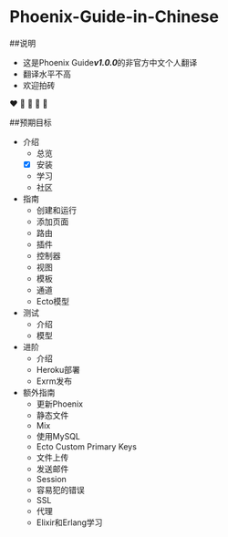 # Phoenix-Guide-in-Chinese

##说明
+ 这是Phoenix Guide<strong><em>v1.0.0</em></strong>的非官方中文个人翻译
+ 翻译水平不高
+ 欢迎拍砖

:heart: :green_heart: :blue_heart: :yellow_heart: :purple_heart:

##预期目标
- 介绍
	- 总览
	- [x] 安装
	- 学习
	- 社区
- 指南
	- 创建和运行
	- 添加页面
	- 路由
	- 插件
	- 控制器
	- 视图
	- 模板
	- 通道
	- Ecto模型
- 测试
	- 介绍
	- 模型
- 进阶
	- 介绍
	- Heroku部署
	- Exrm发布
- 额外指南
	- 更新Phoenix
	- 静态文件
	- Mix
	- 使用MySQL
	- Ecto Custom Primary Keys
	- 文件上传
	- 发送邮件
	- Session
	- 容易犯的错误
	- SSL
	- 代理
	- Elixir和Erlang学习